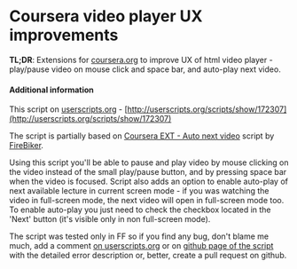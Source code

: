 # Coursera video player UX improvements

__TL;DR__: Extensions for [coursera.org](http://coursera.org) to improve UX of html video player - play/pause video on mouse click and space bar, and auto-play next video.

#### Additional information

This script on [userscripts.org](http://userscripts.org) - [http://userscripts.org/scripts/show/172307](http://userscripts.org/scripts/show/172307)

The script is partially based on [Coursera EXT - Auto next video](http://userscripts.org/scripts/show/126493) script by [FireBiker](http://userscripts.org/users/412073).

Using this script you'll be able to pause and play video by mouse clicking on the video instead of the small play/pause button, and by pressing space bar when the video is focused. Script also adds an option to enable auto-play of next available lecture in current screen mode - if you was watching the video in full-screen mode, the next video will open in full-screen mode too. To enable auto-play you just need to check the checkbox located in the 'Next' button (it's visible only in non full-screen mode). 

The script was tested only in FF so if you find any bug, don't blame me much, add a comment [on userscripts.org](http://userscripts.org/scripts/show/172307) or on [github page of the script](https://github.com/zihotki/coursera-userscripts) with the detailed error description or, better, create a pull request on github.
